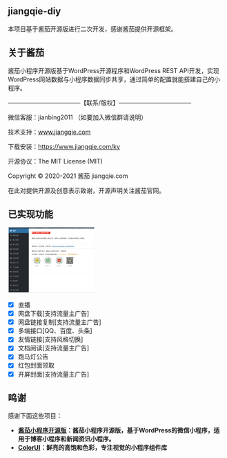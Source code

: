 ## jiangqie-diy

本项目基于酱茄开源版进行二次开发，感谢酱茄提供开源框架。

## 关于酱茄

酱茄小程序开源版基于WordPress开源程序和WordPress REST API开发，实现WordPress网站数据与小程序数据同步共享，通过简单的配置就能搭建自己的小程序。

————————————【联系/版权】————————————

微信客服：jianbing2011 （如要加入微信群请说明）

技术支持：www.jiangqie.com

下载安装：https://www.jiangqie.com/ky

开源协议：The MIT License (MIT)

Copyright © 2020-2021 酱茄 jiangqie.com

在此对提供开源及创意表示致谢，开源声明关注酱茄官网。


## 已实现功能

<img src="https://github.com/viki0609/jiangqie-diy/blob/master/WechatIMG10030.png" width="200" height="auto" alt="酱茄微信小程序"/>

- [x] 直播
- [x] 网盘下载[支持流量主广告]
- [x] 网盘链接复制[支持流量主广告]
- [x] 多端接口[QQ、百度、头条]
- [x] 友情链接[支持风格切换]
- [x] 文档阅读[支持流量主广告]
- [x] 跑马灯公告
- [x] 红包封面领取
- [x] 开屏封面[支持流量主广告]

## 鸣谢

感谢下面这些项目：

- **[酱茄小程序开源版](https://github.com/longwenjunjie/jiangqie_kafei)：酱茄小程序开源版，基于WordPress的微信小程序，适用于博客小程序和新闻资讯小程序。**
- **[ColorUI](https://github.com/weilanwl/ColorUI)：鲜亮的高饱和色彩，专注视觉的小程序组件库**







